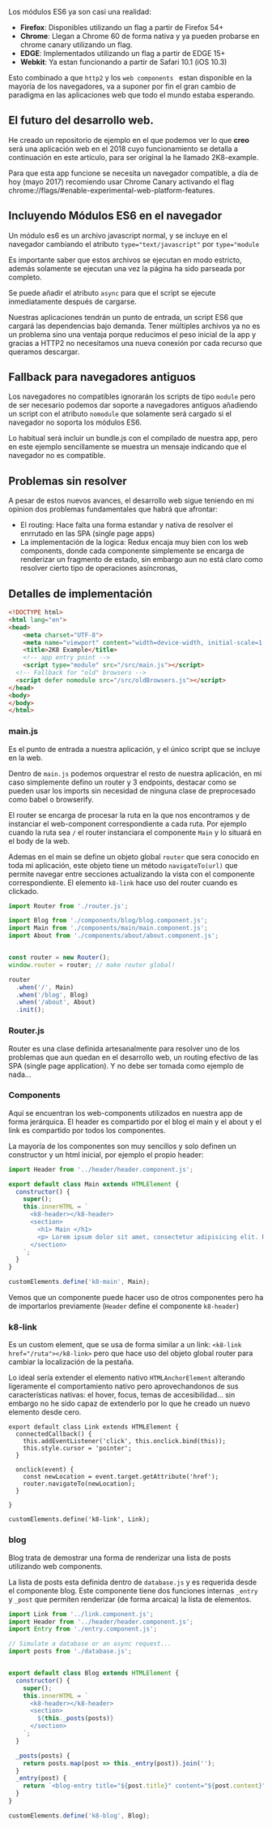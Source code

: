 Los módulos ES6 ya son casi una realidad:

- **Firefox**: Disponibles utilizando un flag a partir de Firefox 54+
- **Chrome**: Llegan a Chrome 60 de forma nativa y ya pueden probarse en chrome canary utilizando un flag.
- **EDGE**: Implementados utilizando un flag a partir de EDGE 15+
- **Webkit**: Ya estan funcionando a partir de Safari 10.1 (iOS 10.3)

Esto combinado a que `http2` y los `web components ` estan disponible en la mayoría de los navegadores, va a suponer por fin el gran cambio de paradigma en las aplicaciones web que todo el mundo estaba esperando.

## El futuro del desarrollo web.

He creado un repositorio de ejemplo en el que podemos ver lo que **creo** será una aplicación web en el 2018 cuyo funcionamiento se detalla a continuación en este artículo, para ser original la he llamado 2K8-example.

Para que esta app funcione se necesita un navegador compatible, a día de hoy  (mayo 2017) recomiendo usar Chrome Canary activando el flag chrome://flags/#enable-experimental-web-platform-features.

## Incluyendo Módulos ES6 en el navegador

Un módulo es6 es un archivo javascript normal, y se incluye en el navegador cambiando el atributo `type="text/javascript"`  por `type="module`

Es importante saber que estos archivos se ejecutan en modo estricto, además solamente se ejecutan una vez la página ha sido parseada por completo.

Se puede añadir el atributo `async` para que el script se ejecute inmediatamente después de cargarse.

Nuestras aplicaciones tendrán un punto de entrada, un script ES6 que cargará las dependencias bajo demanda. Tener múltiples archivos ya no es un problema sino una ventaja porque reducimos el peso inicial de la app y gracias a HTTP2 no necesitamos una nueva conexión por cada recurso que queramos descargar.

## Fallback para navegadores antiguos
Los navegadores no compatibles ignorarán los scripts de tipo `module` pero de ser necesario podemos dar soporte a navegadores antiguos añadiendo un script con el atributo `nomodule` que solamente será cargado si el navegador no soporta los módulos ES6.

Lo habitual será incluir un bundle.js con el compilado de nuestra app, pero en este ejemplo sencillamente se muestra un mensaje indicando que el navegador no es compatible.


## Problemas sin resolver

A pesar de estos nuevos avances, el desarrollo web sigue teniendo en mi opinion dos problemas fundamentales que habrá que afrontar:

- El routing: Hace falta una forma estandar y nativa de resolver el enrrutado en las SPA (single page apps)
- La implementación de la logica: Redux encaja muy bien con los web components, donde cada componente simplemente se encarga de renderizar un fragmento de estado, sin embargo aun no está claro como resolver cierto tipo de operaciones asíncronas, 


## Detalles de implementación


``` html
<!DOCTYPE html>
<html lang="en">
<head>
	<meta charset="UTF-8">
	<meta name="viewport" content="width=device-width, initial-scale=1.0">
	<title>2K8 Example</title>
	<!-- app entry point -->
	<script type="module" src="/src/main.js"></script>
  <!-- Fallback for "old" browsers -->
  <script defer nomodule src="/src/oldBrowsers.js"></script>
</head>
<body>
</body>
</html>
```


### main.js
Es el punto de entrada a nuestra aplicación, y el único script que se incluye en la web.

Dentro de `main.js` podemos orquestrar el resto de nuestra aplicación, en mi caso simplemente defino un router y 3 endpoints, destacar como se pueden usar los imports sin necesidad de ninguna clase de preprocesado como babel o browserify.

El router se encarga de procesar la ruta en la que nos encontramos y de instanciar el web-component correspondiente a cada ruta. Por ejemplo cuando la ruta sea `/` el router instanciara el componente `Main` y lo situará en el body de la web.

Ademas en el main se define un objeto global `router` que sera conocido en toda mi aplicación, este objeto tiene un método `navigateTo(url)` que permite navegar entre secciones actualizando la vista con el componente correspondiente. El elemento `k8-link` hace uso del router cuando es clickado.

```javascript
import Router from './router.js';

import Blog from './components/blog/blog.component.js';
import Main from './components/main/main.component.js';
import About from './components/about/about.component.js';


const router = new Router();
window.router = router; // make router global!

router
  .when('/', Main)
  .when('/blog', Blog)
  .when('/about', About)
  .init();
```

### Router.js

Router es una clase definida artesanalmente para resolver uno de los problemas que aun quedan en el desarrollo web, un routing efectivo de las SPA (single page application). Y no debe ser tomada como ejemplo de nada...

### Components
Aquí se encuentran los web-components utilizados en nuestra app de forma jerárquica. El header es compartido por el blog el main y el about y el link es compartido por todos los componentes.

La mayoría de los componentes son muy sencillos y solo definen un constructor y un html inicial, por ejemplo el propio header:

```javascript
import Header from '../header/header.component.js';

export default class Main extends HTMLElement {
  constructor() {
    super();
    this.innerHTML = `
      <k8-header></k8-header>
      <section>
        <h1> Main </h1>
        <p> Lorem ipsum dolor sit amet, consectetur adipisicing elit. Reiciendis libero voluptatem at quidem provident doloremque accusantium consectetur. Facilis a, labore ex, dicta, dolorum quam iusto dignissimos, ipsum perspiciatis nulla qui. </p>
      </section>
    `;
  }
}

customElements.define('k8-main', Main);
```

Vemos que un componente puede hacer uso de otros componentes pero ha de importarlos previamente (`Header` define el componente `k8-header`)

### k8-link

Es un custom element, que se usa de forma similar a un link: `<k8-link href="/ruta"></k8-link>` pero que hace uso del objeto global router para cambiar la localización de la pestaña.

Lo ideal sería extender el elemento nativo `HTMLAnchorElement` alterando ligeramente el comportamiento nativo pero aprovechandonos de sus características nativas: el hover, focus, temas de accesibilidad... sin embargo no he sido capaz de extenderlo por lo que he creado un nuevo elemento desde cero.


```javascrit
export default class Link extends HTMLElement {
  connectedCallback() {
    this.addEventListener('click', this.onclick.bind(this));
    this.style.cursor = 'pointer';
  }

  onclick(event) {
    const newLocation = event.target.getAttribute('href');
    router.navigateTo(newLocation);
  }

}

customElements.define('k8-link', Link);
```

### blog
Blog trata de demostrar una forma de renderizar una lista de posts utilizando web components.

La lista de posts esta definida dentro de `database.js` y es requerida desde el componente blog. Este componente tiene dos funciones internas `_entry` y `_post` que permiten renderizar (de forma arcaica) la lista de elementos.


```javascript 
import Link from '../link.component.js';
import Header from '../header/header.component.js';
import Entry from './entry.component.js';

// Simulate a database or an async request...
import posts from './database.js';


export default class Blog extends HTMLElement {
  constructor() {
    super();
    this.innerHTML = `
      <k8-header></k8-header>
      <section>
        ${this._posts(posts)}
      </section>
    `;
  }

  _posts(posts) {
    return posts.map(post => this._entry(post)).join('');
  }
  _entry(post) {
    return `<blog-entry title="${post.title}" content="${post.content}"></blog-entry>`;
  }
}

customElements.define('k8-blog', Blog);

```
